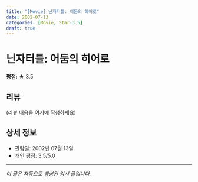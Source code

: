 ```yaml
---
title: "[Movie] 닌자터틀: 어둠의 히어로"
date: 2002-07-13
categories: [Movie, Star-3.5]
draft: true
---
```


# 닌자터틀: 어둠의 히어로

**평점:** ★ 3.5

## 리뷰

(리뷰 내용을 여기에 작성하세요)

## 상세 정보

- 관람일: 2002년 07월 13일
- 개인 평점: 3.5/5.0

---

*이 글은 자동으로 생성된 임시 글입니다.*
